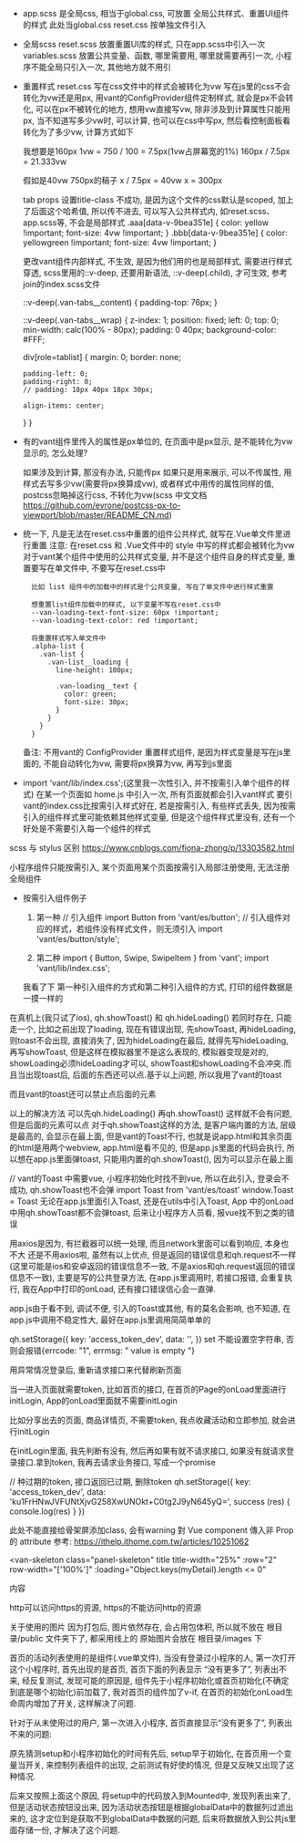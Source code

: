 - app.scss
  是全局css, 相当于global.css, 可放置 全局公共样式、重置UI组件的样式
  此处当global.css
  reset.css 按单独文件引入

- 全局scss
  reset.scss     放置重置UI库的样式, 只在app.scss中引入一次
  variables.scss 放置公共变量、函数, 哪里需要用, 哪里就需要再引一次, 小程序不能全局只引入一次, 其他地方就不用引

- 重置样式
  reset.css 写在css文件中的样式会被转化为vw
  写在js里的css不会转化为vw还是用px, 用vant的ConfigProvider组件定制样式, 就会是px不会转化, 可以在px不被转化的地方, 想用vw直接写vw, 除非涉及到计算属性只能用px, 当不知道写多少vw时, 可以计算, 也可以在css中写px, 然后看控制面板看转化为了多少vw, 计算方式如下

  我想要是160px
  1vw = 750 / 100 = 7.5px(1vw占屏幕宽的1%)
  160px / 7.5px = 21.333vw

  假如是40vw 750px的稿子
  x / 7.5px = 40vw
  x = 300px

  tab props 设置title-class 不成功, 是因为这个文件的css默认是scoped, 加上了后面这个哈希值, 所以传不进去, 可以写入公共样式内, 如reset.scss、app.scss等, 不会是局部样式
  .aaa[data-v-9bea351e] {
    color: yellow !important;
    font-size: 4vw !important;
  }
  .bbb[data-v-9bea351e] {
    color: yellowgreen !important;
    font-size: 4vw !important;
  }

  更改vant组件内部样式, 不生效, 是因为他们用的也是局部样式, 需要进行样式穿透, scss里用的::v-deep, 还要用新语法, ::v-deep(.child), 才可生效, 参考join的index.scss文件

  ::v-deep(.van-tabs__content) {
    padding-top: 76px;
  }

  ::v-deep(.van-tabs__wrap) {
    z-index: 1;
    position: fixed;
    left: 0;
    top: 0;
    min-width: calc(100% - 80px);
    padding: 0 40px;
    background-color: #FFF;

    div[role=tablist] {
      margin: 0;
      border: none;

      padding-left: 0;
      padding-right: 0;
      // padding: 18px 40px 18px 30px;

      align-items: center;
    }
  }

- 有的vant组件里传入的属性是px单位的, 在页面中是px显示, 是不能转化为vw显示的, 怎么处理?

  如果涉及到计算, 那没有办法, 只能传px
  如果只是用来展示, 可以不传属性, 用样式去写多少vw(需要将px换算成vw), 或者样式中用传的属性同样的值, postcss忽略掉这行css, 不转化为vw(scss 中文文档 https://github.com/evrone/postcss-px-to-viewport/blob/master/README_CN.md)

- 统一下, 凡是无法在reset.css中重置的组件公共样式, 就写在.Vue单文件里进行重置
  注意: 在reset.css 和 .Vue文件中的 style 中写的样式都会被转化为vw
        对于vant某个组件中使用的公共样式变量, 并不是这个组件自身的样式变量, 重置要写在单文件中, 不要写在reset.css中

        比如 list 组件中的加载中的样式是个公共变量, 写在了单文件中进行样式重置

        想重置list组件加载中的样式, 以下变量不写在reset.css中
        --van-loading-text-font-size: 60px !important;
        --van-loading-text-color: red !important;

        将重置样式写入单文件中
        .alpha-list {
          .van-list {
            .van-list__loading {
              line-height: 100px;

              .van-loading__text {
                color: green;
                font-size: 30px;
              }
            }
          }
        }
  备注: 不用vant的 ConfigProvider 重置样式组件, 是因为样式变量是写在js里面的, 不能自动转化为vw, 需要将px换算为vw, 再写到js里面


- import 'vant/lib/index.css';(这里我一次性引入, 并不按需引入单个组件的样式)
  在某一个页面如 home.js 中引入一次, 所有页面就都会引入vant样式
  要引vant的index.css比按需引入样式好在, 若是按需引入, 有些样式丢失, 因为按需引入的组件样式里可能依赖其他样式变量, 但是这个组件样式里没有, 还有一个好处是不需要引入每一个组件的样式

scss 与 stylus 区别 https://www.cnblogs.com/fiona-zhong/p/13303582.html


小程序组件只能按需引入, 某个页面用某个页面按需引入局部注册使用, 无法注册全局组件

- 按需引入组件例子
  1. 第一种
  // 引入组件
  import Button from 'vant/es/button';
  // 引入组件对应的样式，若组件没有样式文件，则无须引入
  import 'vant/es/button/style';

  2. 第二种
  import { Button, Swipe, SwipeItem } from 'vant';
  import 'vant/lib/index.css';

  我看了下 第一种引入组件的方式和第二种引入组件的方式, 打印的组件数据是一摸一样的


在真机上(我只试了ios), qh.showToast() 和 qh.hideLoading() 若同时存在, 只能走一个, 比如之前出现了loading, 现在有错误出现, 先showToast, 再hideLoading, 则toast不会出现, 直接消失了, 因为hideLoading在最后, 就得先写hideLoading, 再写showToast, 但是这样在模拟器里不是这么表现的, 模拟器变现是对的, showLoading必须hideLoading才可以, showToast和showLoading不会冲突.而且当出现toast后, 后面的东西还可以点.基于以上问题, 所以我用了vant的toast

而且vant的toast还可以禁止点后面的元素

以上的解决方法 可以先qh.hideLoading() 再qh.showToast() 这样就不会有问题, 但是后面的元素可以点
对于qh.showToast这样的方法, 是客户端内置的方法, 层级是最高的, 会显示在最上面, 但是vant的Toast不行, 也就是说app.html和其余页面的html是用两个webview, app.html是看不见的, 但是app.js里面的代码会执行, 所以想在app.js里面弹toast, 只能用内置的qh.showToast(), 因为可以显示在最上面

// vant的Toast 中需要vue, 小程序初始化时找不到vue, 所以在此引入, 登录会不成功, qh.showToast也不会弹
import Toast from 'vant/es/toast'
window.Toast = Toast
无论在app.js里面引入Toast, 还是在utils中引入Toast, App 中的onLoad中用qh.showToast都不会弹toast, 后来让小程序方人员看, 报vue找不到之类的错误

用axios是因为, 有拦截器可以统一处理, 而且network里面可以看到响应, 本身也不大
还是不用axios啦, 虽然有以上优点, 但是返回的错误信息和qh.request不一样(这里可能是ios和安卓返回的错误信息不一致, 不是axios和qh.request返回的错误信息不一致), 主要是写的公共登录方法, 在app.js里调用时, 若接口报错, 会重复执行, 我在App中打印的onLoad, 还有接口错误信心会一直弹.

app.js由于看不到, 调试不便, 引入的Toast或其他, 有的莫名会影响, 也不知道, 在app.js中调用不稳定性大, 最好在app.js里调用简简单单的


qh.setStorage({
    key: 'access_token_dev',
    data: '',
})
set 不能设置空字符串, 否则会报错{errcode: "1", errmsg: " value is empty "}


用异常情况登录后, 重新请求接口来代替刷新页面


当一进入页面就需要token, 比如首页的接口, 在首页的Page的onLoad里面进行initLogin, App的onLoad里面就不需要initLogin

比如分享出去的页面, 商品详情页, 不需要token, 我点收藏活动和立即参加, 就会进行initLogin

在initLogin里面, 我先判断有没有, 然后再如果有就不请求接口, 如果没有就请求登录接口.拿到token, 我再去请求业务接口, 写成一个promise


// 种过期的token, 接口返回已过期, 删除token
qh.setStorage({
  key: 'access_token_dev',
  data: 'ku1FrHNwJVFUNtXjvG258XwUNOkt+C0tg2J9yN645yQ=',
  success (res) {
    console.log(res)
  }
})



此处不能直接给骨架屏添加class, 会有warning
對 Vue component 傳入非 Prop 的 attribute
参考: https://ithelp.ithome.com.tw/articles/10251062

<van-skeleton
  class="panel-skeleton"
  title
  title-width="25%"
  :row="2"
  row-width="['100%']"
  :loading="Object.keys(myDetail).length <= 0"
>
  内容
</van-skeleton>



http可以访问https的资源, https的不能访问http的资源

关于使用的图片
因为打包后, 图片依然存在, 会占用包体积, 所以就不放在 根目录/public 文件夹下了, 都采用线上的
原始图片会放在 根目录/images 下

首页的活动列表使用的是组件(.vue单文件), 当没有登录过小程序的人, 第一次打开这个小程序时, 首先出现的是首页, 首页下面的列表显示 “没有更多了”, 列表出不来, 经反复测试, 发现可能的原因是, 组件先于小程序初始化或首页初始化(不确定到底是哪个初始化)前加载了, 我对首页的组件加了v-if, 在首页的初始化onLoad生命周内增加了开关, 这样解决了问题.


针对于从未使用过的用户, 第一次进入小程序, 首页直接显示“没有更多了”, 列表出不来的问题:

原先猜测setup和小程序初始化的时间有先后, setup早于初始化, 在首页用一个变量当开关, 来控制列表组件的出现, 之前测试有好使的情况, 但是又反映又出现了这种情况.

后来又按照上面这个原因, 将setup中的代码放入到Mounted中, 发现列表出来了, 但是活动状态按钮没出来, 因为活动状态按钮是根据globalData中的数据列过滤出来的, 这才定位到是获取不到globalData中数据的问题, 后来将数据放入到公共js里面存储一份, 才解决了这个问题.

